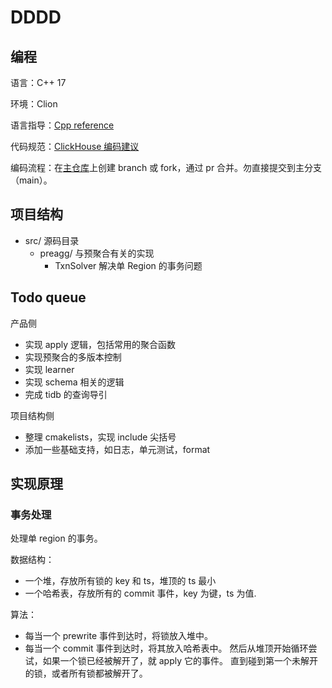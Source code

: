 # DDDD

## 编程

语言：C++ 17

环境：Clion

语言指导：[Cpp reference](https://zh.cppreference.com/w/%E9%A6%96%E9%A1%B5)

代码规范：[ClickHouse 编码建议](https://clickhouse.tech/docs/zh/development/style/)

编码流程：在[主仓库](https://github.com/LittleFall/tidb-hackathon-2020)上创建 branch 或 fork，通过 pr 合并。勿直接提交到主分支（main）。 

## 项目结构

- src/ 源码目录
    - preagg/ 与预聚合有关的实现
        - TxnSolver 解决单 Region 的事务问题
        
## Todo queue

产品侧
- 实现 apply 逻辑，包括常用的聚合函数
- 实现预聚合的多版本控制
- 实现 learner
- 实现 schema 相关的逻辑
- 完成 tidb 的查询导引

项目结构侧
- 整理 cmakelists，实现 include 尖括号
- 添加一些基础支持，如日志，单元测试，format


## 实现原理

### 事务处理

处理单 region 的事务。

数据结构：
- 一个堆，存放所有锁的 key 和 ts，堆顶的 ts 最小
- 一个哈希表，存放所有的 commit 事件，key 为键，ts 为值.

算法：
- 每当一个 prewrite 事件到达时，将锁放入堆中。
- 每当一个 commit 事件到达时，将其放入哈希表中。
    然后从堆顶开始循环尝试，如果一个锁已经被解开了，就 apply 它的事件。
    直到碰到第一个未解开的锁，或者所有锁都被解开了。